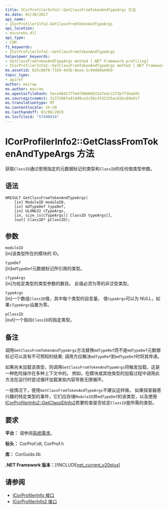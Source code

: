 ```yaml
---
title: ICorProfilerInfo2::GetClassFromTokenAndTypeArgs 方法
ms.date: 03/30/2017
api_name:
- ICorProfilerInfo2.GetClassFromTokenAndTypeArgs
api_location:
- mscorwks.dll
api_type:
- COM
f1_keywords:
- ICorProfilerInfo2::GetClassFromTokenAndTypeArgs
helpviewer_keywords:
- GetClassFromTokenAndTypeArgs method [.NET Framework profiling]
- ICorProfilerInfo2::GetClassFromTokenAndTypeArgs method [.NET Framework profiling]
ms.assetid: b25c88f0-71b9-443b-8eea-1c94db0a44b9
topic_type:
- apiref
author: mairaw
ms.author: mairaw
ms.openlocfilehash: 5ece4041f7fe4f9080db32a7edc2271b7f3beb95
ms.sourcegitcommit: 5137208fa414d9ca3c58cdfd2155ac81bc89e917
ms.translationtype: MT
ms.contentlocale: zh-CN
ms.lasthandoff: 03/06/2019
ms.locfileid: "57498934"
---
```

# <a name="icorprofilerinfo2getclassfromtokenandtypeargs-method"></a>ICorProfilerInfo2::GetClassFromTokenAndTypeArgs 方法
获取`ClassID`通过使用指定的元数据标记的类型和`ClassID`的任何值类型参数。  
  
## <a name="syntax"></a>语法  
  
```  
HRESULT GetClassFromTokenAndTypeArgs(  
    [in] ModuleID moduleID,  
    [in] mdTypeDef typeDef,  
    [in] ULONG32 cTypeArgs,  
    [in, size_is(cTypeArgs)] ClassID typeArgs[],  
    [out] ClassID* pClassID);  
```  
  
## <a name="parameters"></a>参数  
 `moduleID`  
 [in]该类型所在的模块的 ID。  
  
 `typeDef`  
 [in]`mdTypeDef`元数据标记所引用的类型。  
  
 `cTypeArgs`  
 [in]为给定类型的类型参数的数目。 此值必须为零的非泛型类型。  
  
 `typeArgs`  
 [in]一个数组`ClassID`值，其中每个类型的自变量。 值`typeArgs`可以为 NULL，如果`cTypeArgs`设置为零。  
  
 `pClassID`  
 [out]一个指向`ClassID`的指定类型。  
  
## <a name="remarks"></a>备注  
 调用`GetClassFromTokenAndTypeArgs`方法替换`mdTypeRef`而不是`mdTypeDef`元数据标记可以具有不可预知的结果; 调用方应解决`mdTypeRef`到`mdTypeDef`时将其传递。  
  
 如果尚未加载该类型，则调用`GetClassFromTokenAndTypeArgs`将触发加载，这是一种危险操作在多种上下文中的。 例如，在模块或其他类型的加载过程中调用此方法在运行时尝试循环加载某些内容导致无限循环。  
  
 一般情况下，使用`GetClassFromTokenAndTypeArgs`不建议这样做。 如果探查器感兴趣的特定类型的事件，它们应存储`ModuleID`并`mdTypeDef`的该类型，以及使用[ICorProfilerInfo2::GetClassIDInfo2](../../../../docs/framework/unmanaged-api/profiling/icorprofilerinfo2-getclassidinfo2-method.md)若要检查是否给定`ClassID`是所需的类型。  
  
## <a name="requirements"></a>要求  
 **平台：** 请参阅[系统需求](../../../../docs/framework/get-started/system-requirements.md)。  
  
 **标头：** CorProf.idl, CorProf.h  
  
 **库：** CorGuids.lib  
  
 **.NET Framework 版本：**[!INCLUDE[net_current_v20plus](../../../../includes/net-current-v20plus-md.md)]  
  
## <a name="see-also"></a>请参阅
- [ICorProfilerInfo 接口](../../../../docs/framework/unmanaged-api/profiling/icorprofilerinfo-interface.md)
- [ICorProfilerInfo2 接口](../../../../docs/framework/unmanaged-api/profiling/icorprofilerinfo2-interface.md)

